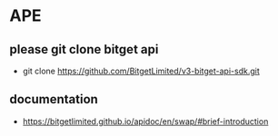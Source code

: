 # APE

## please git clone bitget api

- git clone https://github.com/BitgetLimited/v3-bitget-api-sdk.git 

## documentation 

- https://bitgetlimited.github.io/apidoc/en/swap/#brief-introduction
